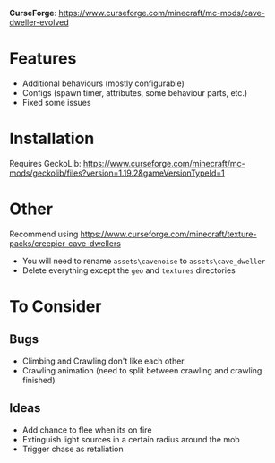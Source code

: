 **CurseForge**: https://www.curseforge.com/minecraft/mc-mods/cave-dweller-evolved

# Features
* Additional behaviours (mostly configurable)
* Configs (spawn timer, attributes, some behaviour parts, etc.)
* Fixed some issues

# Installation
Requires GeckoLib: https://www.curseforge.com/minecraft/mc-mods/geckolib/files?version=1.19.2&gameVersionTypeId=1

# Other
Recommend using https://www.curseforge.com/minecraft/texture-packs/creepier-cave-dwellers
* You will need to rename `assets\cavenoise` to `assets\cave_dweller`
* Delete everything except the `geo` and `textures` directories

# To Consider

## Bugs
* Climbing and Crawling don't like each other
* Crawling animation (need to split between crawling and crawling finished)

## Ideas
* Add chance to flee when its on fire
* Extinguish light sources in a certain radius around the mob
* Trigger chase as retaliation